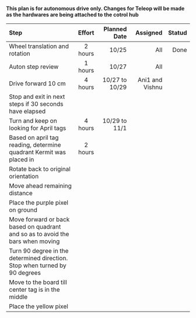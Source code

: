 **This plan is for autonomous drive only. Changes for Teleop will be made as the hardwares are being attached to the cotrol hub**

| Step      | Effort | Planned Date     |Assigned     |Statud     |
| :---        |    :----:   |          ---: |          ---: |---: |
| Wheel translation and rotation      | 2 hours       | 10/25   | All   |Done   |
| Auton step review      | 1 hours       | 10/27   | All   |
| Drive forward 10 cm     | 4 hours       | 10/27 to 10/29   | Ani1 and Vishnu   |
| Stop and exit in next steps if 30 seconds have elapsed     |        |    |    |
| Turn and keep on looking for April tags     | 4 hours       | 10/29 to 11/1   |    |
| Based on april tag reading, determine quadrant Kermit was placed in     | 2 hours       |    |    |
| Rotate back to original orientation     |        |    |    |
| Move ahead remaining distance     |        |    |    |
| Place the purple pixel on ground     |        |    |    |
| Move forward or back based on quadrant and so as to avoid the bars when moving     |        |    |    |
| Turn 90  degree in the determined direction. Stop when turned by 90 degrees     |        |    |    |
| Move to the board till center tag is in the middle     |        |    |    |
| Place the yellow pixel     |        |    |    |

